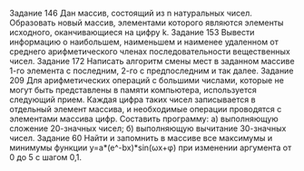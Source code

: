   Задание 146	Дан массив, состоящий из n натуральных чисел. Образовать новый массив, элементами которого являются элементы исходного, оканчивающиеся на цифру k.
  Задание 153	Вывести информацию о наибольшем, наименьшем и наименее удаленном от среднего арифметического членах последовательности вещественных чисел.
  Задание 172	Написать алгоритм смены мест в заданном массиве 1-го элемента с последним, 2-го с предпоследним и так далее.
  Задание 209	Для арифметических операций с большими числами, которые не могут быть представлены в памяти компьютера, используется следующий прием. Каждая цифра таких чисел записывается в отдельный элемент 
  массива, и необходимые операции проводятся с элементами массива цифр. Составить программу:
  а) выполняющую сложение 20-значных чисел;
  б) выполняющую вычитание 30-значных чисел.
  Задание 60 Найти и запомнить в массиве все максимумы и минимумы функции y=a*(e^-bx)*sin(ωx+φ) при изменении аргумента от 0 до 5 с шагом 0,1.
